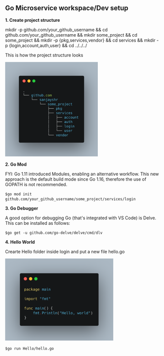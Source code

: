 ## Go Microservice workspace/Dev setup

**1. Create project structure**

mkdir -p github.com/your_github_username && cd github.com/your_github_username && mkdir some_project && cd some_project && mkdir -p {pkg,services,vendor} && cd services && mkdir -p {login,account,auth,user} && cd ../../../

This is how the project structure looks

<img src="carbon.png" width="300">

**2. Go Mod**

FYI: Go 1.11 introduced Modules, enabling an alternative workflow. This new approach is the default build mode since Go 1.16, therefore the use of GOPATH is not recommended.

    $go mod init github.com/your_github_username/some_project/services/login

**3. Go Debugger**

A good option for debugging Go (that's integrated with VS Code) is Delve. This can be installed as follows:

    $go get -u github.com/go-delve/delve/cmd/dlv

**4. Hello World**

Crearte Hello folder inside login and put a new file hello.go

<img src="hello.go.png" width="350">

    $go run Hello/hello.go
